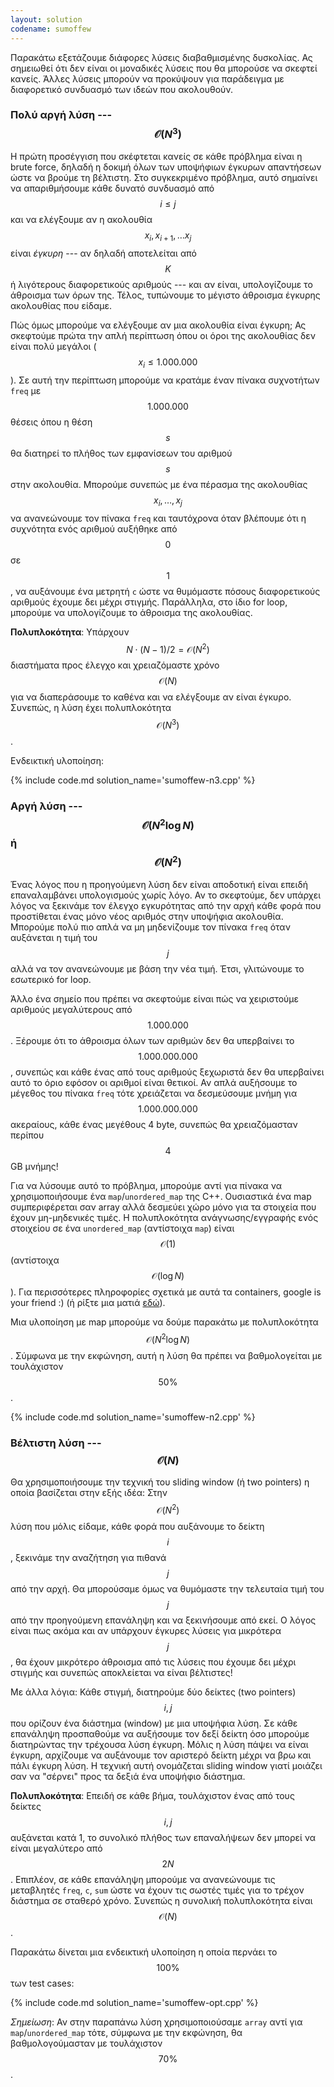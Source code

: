 ```yaml
---
layout: solution
codename: sumoffew
---
```


Παρακάτω εξετάζουμε διάφορες λύσεις διαβαθμισμένης δυσκολίας. Ας σημειωθεί ότι
δεν είναι οι μοναδικές λύσεις που θα μπορούσε να σκεφτεί κανείς. Άλλες λύσεις
μπορούν να προκύψουν για παράδειγμα με διαφορετικό συνδυασμό των ιδεών που
ακολουθούν.

### Πολύ αργή λύση --- $$\mathcal{O}(N^3)$$

Η πρώτη προσέγγιση που σκέφτεται κανείς σε κάθε πρόβλημα είναι η brute force,
δηλαδή η δοκιμή όλων των υποψήφιων έγκυρων απαντήσεων ώστε να βρούμε τη
βέλτιστη.  Στο συγκεκριμένο πρόβλημα, αυτό σημαίνει να απαριθμήσουμε κάθε δυνατό
συνδυασμό από $$i \leq j$$ και να ελέγξουμε αν η ακολουθία $$x_i, x_{i+1},
\ldots x_{j}$$ είναι *έγκυρη* --- αν δηλαδή αποτελείται από $$K$$ ή λιγότερους
διαφορετικούς αριθμούς --- και αν είναι, υπολογίζουμε το άθροισμα των όρων της.
Τέλος, τυπώνουμε το μέγιστο άθροισμα έγκυρης ακολουθίας που είδαμε.

Πώς όμως μπορούμε να ελέγξουμε αν μια ακολουθία είναι έγκυρη; Ας σκεφτούμε πρώτα
την απλή περίπτωση όπου οι όροι της ακολουθίας δεν είναι πολύ μεγάλοι ($$x_i
\leq 1.000.000$$). Σε αυτή την περίπτωση μπορούμε να κρατάμε έναν πίνακα
συχνοτήτων `freq` με $$1.000.000$$ θέσεις όπου η θέση $$s$$ θα διατηρεί το
πλήθος των εμφανίσεων του αριθμού $$s$$ στην ακολουθία. Μπορούμε συνεπώς με ένα
πέρασμα της ακολουθίας $$x_i, \ldots, x_j$$ να ανανεώνουμε τον πίνακα `freq` και
ταυτόχρονα όταν βλέπουμε ότι η συχνότητα ενός αριθμού αυξήθηκε από $$0$$ σε
$$1$$, να αυξάνουμε ένα μετρητή `c` ώστε να θυμόμαστε πόσους διαφορετικούς
αριθμούς έχουμε δει μέχρι στιγμής. Παράλληλα, στο ίδιο for loop, μπορούμε να
υπολογίζουμε το άθροισμα της ακολουθίας. 

**Πολυπλοκότητα**: Υπάρχουν $$N \cdot (N-1) / 2 = \mathcal{O}(N^2)$$ διαστήματα
προς έλεγχο και χρειαζόμαστε χρόνο $$\mathcal{O}(N)$$ για να διαπεράσουμε το
καθένα και να ελέγξουμε αν είναι έγκυρο. Συνεπώς, η λύση έχει πολυπλοκότητα
$$\mathcal{O}(N^3)$$.

Ενδεικτική υλοποίηση:

{% include code.md solution_name='sumoffew-n3.cpp' %}

### Αργή λύση --- $$\mathcal{O}(N^2 \log{N})$$ ή $$\mathcal{O}(N^2)$$

Ένας λόγος που η προηγούμενη λύση δεν είναι αποδοτική είναι επειδή επαναλαμβάνει
υπολογισμούς χωρίς λόγο. Αν το σκεφτούμε, δεν υπάρχει λόγος να ξεκινάμε τον
έλεγχο εγκυρότητας από την αρχή κάθε φορά που προστίθεται ένας μόνο νέος αριθμός
στην υποψήφια ακολουθία. Μπορούμε πολύ πιο απλά να μη μηδενίζουμε τον πίνακα
`freq` όταν αυξάνεται η τιμή του $$j$$ αλλά να τον ανανεώνουμε με βάση την νέα
τιμή.  Έτσι, γλιτώνουμε το εσωτερικό for loop.

Άλλο ένα σημείο που πρέπει να σκεφτούμε είναι πώς να χειριστούμε αριθμούς
μεγαλύτερους από $$1.000.000$$. Ξέρουμε ότι το άθροισμα όλων των αριθμών δεν θα
υπερβαίνει το $$1.000.000.000$$, συνεπώς και κάθε ένας από τους αριθμούς
ξεχωριστά δεν θα υπερβαίνει αυτό το όριο εφόσον οι αριθμοί είναι θετικοί. Αν
απλά αυξήσουμε το μέγεθος του πίνακα `freq` τότε χρειάζεται να δεσμεύσουμε μνήμη
για $$1.000.000.000$$ ακεραίους, κάθε ένας μεγέθους 4 byte, συνεπώς θα
χρειαζόμασταν περίπου $$4$$ GB μνήμης!

Για να λύσουμε αυτό το πρόβλημα, μπορούμε αντί για πίνακα να χρησιμοποιήσουμε
ένα `map`/`unordered_map` της C++. Ουσιαστικά ένα map συμπεριφέρεται σαν array
αλλά δεσμεύει χώρο μόνο για τα στοιχεία που έχουν μη-μηδενικές τιμές. Η
πολυπλοκότητα ανάγνωσης/εγγραφής ενός στοιχείου σε ένα `unordered_map`
(αντίστοιχα `map`) είναι $$\mathcal{O}(1)$$ (αντίστοιχα
$$\mathcal{O}(\log{N})$$). Για περισσότερες πληροφορίες σχετικά με αυτά τα
containers, google is your friend :) (ή ρίξτε μια ματιά <a target="_blank"
href="https://kallinikos.github.io/Hash-Table">εδώ</a>).

Μια υλοποίηση με map μπορούμε να δούμε παρακάτω με πολυπλοκότητα
$$\mathcal{O}(N^2 \log{N})$$. Σύμφωνα με την εκφώνηση, αυτή η λύση θα πρέπει να
βαθμολογείται με τουλάχιστον $$50\%$$.

{% include code.md solution_name='sumoffew-n2.cpp' %}

### Βέλτιστη λύση --- $$\mathcal{O}(N)$$

Θα χρησιμοποιήσουμε την τεχνική του sliding window (ή two pointers) η οποία
βασίζεται στην εξής ιδέα: Στην $$\mathcal{O}(N^2)$$ λύση που μόλις είδαμε, κάθε
φορά που αυξάνουμε το δείκτη $$i$$, ξεκινάμε την αναζήτηση για πιθανά $$j$$ από
την αρχή. Θα μπορούσαμε όμως να θυμόμαστε την τελευταία τιμή του $$j$$ από την
προηγούμενη επανάληψη και να ξεκινήσουμε από εκεί. Ο λόγος είναι πως ακόμα και
αν υπάρχουν έγκυρες λύσεις για μικρότερα $$j$$, θα έχουν μικρότερο άθροισμα από
τις λύσεις που έχουμε δει μέχρι στιγμής και συνεπώς αποκλείεται να είναι
βέλτιστες!

Με άλλα λόγια: Κάθε
στιγμή, διατηρούμε δύο δείκτες (two pointers) $$i, j$$ που ορίζουν ένα διάστημα
(window) με μια υποψήφια λύση. Σε κάθε επανάληψη προσπαθούμε να αυξήσουμε τον
δεξί δείκτη όσο μπορούμε διατηρώντας την τρέχουσα λύση έγκυρη. Μόλις η λύση
πάψει να είναι έγκυρη, αρχίζουμε να αυξάνουμε τον αριστερό δείκτη μέχρι να βρω
και πάλι έγκυρη λύση. Η τεχνική αυτή ονομάζεται sliding window γιατί μοιάζει σαν
να "σέρνει" προς τα δεξιά ένα υποψήφιο διάστημα.

**Πολυπλοκότητα**: Επειδή σε κάθε βήμα, τουλάχιστον ένας από τους δείκτες $$i,
j$$ αυξάνεται κατά 1, το συνολικό πλήθος των επαναλήψεων δεν μπορεί να είναι
μεγαλύτερο από $$2N$$. Επιπλέον, σε κάθε επανάληψη μπορούμε να ανανεώνουμε τις
μεταβλητές `freq`, `c`, `sum` ώστε να έχουν τις σωστές τιμές για το τρέχον
διάστημα σε σταθερό χρόνο. Συνεπώς η συνολική πολυπλοκότητα είναι
$$\mathcal{O}(N)$$.

Παρακάτω δίνεται μια ενδεικτική υλοποίηση η οποία περνάει το $$100\%$$ των test
cases:

{% include code.md solution_name='sumoffew-opt.cpp' %}

*Σημείωση*: Αν στην παραπάνω λύση χρησιμοποιούσαμε `array` αντί για
`map`/`unordered_map` τότε, σύμφωνα με την εκφώνηση, θα βαθμολογούμασταν με
τουλάχιστον $$70\%$$.
